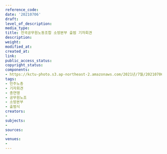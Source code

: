 ```yaml
---
reference_code: 
date: '20210706'
draft: 
level_of_description: 
media_type: 
title: 전국공무원노동조합 소방본부 출범 기자회견
description: 
weight: 
modified_at: 
created_at: 
link: 
public_access_status: 
copyright_status: 
components:
- https://kctu-photo.s3.ap-northeast-2.amazonaws.com/2021년/7월/20210706-전국공무원노동조합+소방본부+출범+기자회견_민주노총_기자회견_총연맹_공무원노조_소방본부_출범식/_1D20531.jpg
tags:
- 민주노총
- 기자회견
- 총연맹
- 공무원노조
- 소방본부
- 출범식
creators:
- 
subjects:
- 
sources:
- 
venues:
- 
---
```


